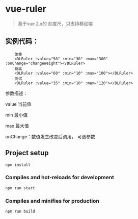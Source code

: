# vue-ruler
> 基于vue 2.x的 刻度尺，只支持移动端
## 实例代码：
```
    体重
    <DLRuler :value="50" :min="30" :max="300" :onChange="changeWeight"></DLRuler>
    身高
    <DLRuler :value="60" :min="10" :max="100"></DLRuler>
    测试
    <DLRuler :value="35" :min="10" :max="120"></DLRuler>
```    
参数描述：

value 当前值

min 最小值

max 最大值

onChange：数值发生改变后调用， 可选参数

## Project setup
```
npm install
```

### Compiles and hot-reloads for development
```
npm run start
```

### Compiles and minifies for production
```
npm run build
```
